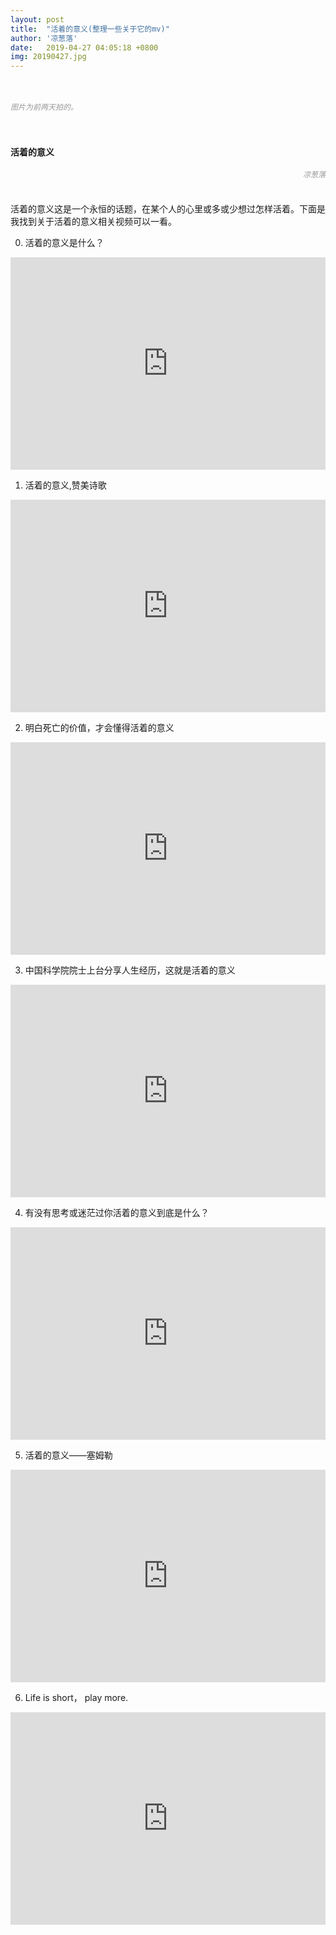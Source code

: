 ```yaml
---
layout: post
title:  "活着的意义(整理一些关于它的mv)"
author: '凉葱落'
date:   2019-04-27 04:05:18 +0800
img: 20190427.jpg
---
```

<br>
<h5 style="color:#999; font-size:12px;font-weight:300">图片为前两天拍的。</h5>
<br>
<br>
<b>活着的意义</b>
<h5 style="color:#999; font-size:12px;font-weight:300; text-align: right;">凉葱落</h5>
<br>
活着的意义这是一个永恒的话题，在某个人的心里或多或少想过怎样活着。下面是我找到关于活着的意义相关视频可以一看。<br>

0. 活着的意义是什么？<br>

<iframe frameborder="0" width="100%" style="min-height:340px; width:100%; border:none;" src="https://v.qq.com/txp/iframe/player.html?vid=l08005vsgci" allowFullScreen="true"></iframe>

1. 活着的意义,赞美诗歌<br>

<iframe frameborder="0" width="100%" style="min-height:340px; width:100%; border:none;" src="https://v.qq.com/txp/iframe/player.html?vid=d0356vb4e9j" allowFullScreen="true"></iframe>

2. 明白死亡的价值，才会懂得活着的意义<br>

<iframe frameborder="0" width="100%" style="min-height:340px; width:100%; border:none;" src="https://v.qq.com/txp/iframe/player.html?vid=n0321a7b2no" allowFullScreen="true"></iframe>

3. 中国科学院院士上台分享人生经历，这就是活着的意义<br>

<iframe frameborder="0" width="100%" style="min-height:340px; width:100%; border:none;" src="https://v.qq.com/txp/iframe/player.html?vid=t067134b12x" allowFullScreen="true"></iframe>

4.  有没有思考或迷茫过你活着的意义到底是什么？<br>

<iframe frameborder="0" width="100%" style="min-height:340px; width:100%; border:none;" src="https://v.qq.com/txp/iframe/player.html?vid=v0319fxq7rq" allowFullScreen="true"></iframe>

5. 活着的意义——塞姆勒<br>

<iframe frameborder="0" width="100%" style="min-height:340px; width:100%; border:none;" src="https://v.qq.com/txp/iframe/player.html?vid=q0184sljyo7" allowFullScreen="true"></iframe>

6. Life is short， play more. <br>

<iframe frameborder="0" width="100%" style="min-height:340px; width:100%; border:none;" src="https://v.qq.com/txp/iframe/player.html?vid=t0300ywgxwu" allowFullScreen="true"></iframe>



